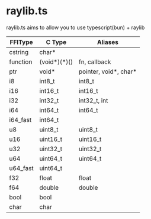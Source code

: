 # raylib.ts

raylib.ts aims to allow you to use typescript(bun) + raylib

| FFIType   | C Type       | Aliases               |
|-----------|--------------|-----------------------|
| cstring   | char*        |                       |
| function  | (void*)(*)() | fn, callback         |
| ptr       | void*        | pointer, void*, char*|
| i8        | int8_t       | int8_t                |
| i16       | int16_t      | int16_t               |
| i32       | int32_t      | int32_t, int          |
| i64       | int64_t      | int64_t               |
| i64_fast  | int64_t      |                       |
| u8        | uint8_t      | uint8_t               |
| u16       | uint16_t     | uint16_t              |
| u32       | uint32_t     | uint32_t              |
| u64       | uint64_t     | uint64_t              |
| u64_fast  | uint64_t     |                       |
| f32       | float        | float                 |
| f64       | double       | double                |
| bool      | bool         |                       |
| char      | char         |                       |
